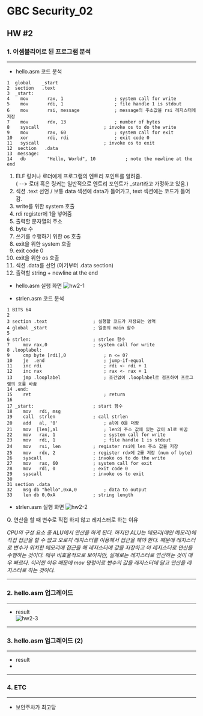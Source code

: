 # GBC Security_02

## HW #2

### 1. 어셈블리어로 된 프로그램 분석
---
 
* hello.asm 코드 분석

  
```
1  global    _start  
2  section   .text
3  _start:
4    mov       rax, 1					; system call for write
5    mov       rdi, 1					; file handle 1 is stdout
6    mov       rsi, message				; message의 주소값을 rsi 레지스터에 저장
7    mov       rdx, 13					; number of bytes
8    syscall						; invoke os to do the write
9    mov       rax, 60					; system call for exit
10   xor       rdi, rdi					; exit code 0 
11   syscall						; invoke os to exit
12  section   .data						
13  message:
14   db        "Hello, World", 10          	; note the newline at the end
```


1) ELF 링커나 로더에게 프로그램의 엔트리 포인트를 알려줌.     
  ( --> 로더 혹은 링커는 일반적으로 엔트리 포인트가 _start라고 가정하고 있음.)  
2) 섹션 .text 선언 / 보통 data 섹션에 data가 들어가고, text 섹션에는 코드가 들어감.  
4) write를 위한 system 호출  
5) rdi register에 1을 넣어줌   
6) 출력할 문자열의 주소  
7) byte 수  
8) 쓰기를 수행하기 위한 os 호출  
9) exit을 위한 system 호출  
10) exit code 0  
11) exit을 위한 os 호출  
12) 섹션 .data를 선언 (여기부터 .data section)  
14) 출력할 string + newline at the end

* hello.asm 실행 화면
 ![hw2-1](https://user-images.githubusercontent.com/47182864/60905438-10203200-a2b0-11e9-89b1-3fb9f943d51f.png)

* strlen.asm 코드 분석
  
```
1 BITS 64
2
3 section .text					; 실행할 코드가 저장되는 영역
4 global _start					; 일종의 main 함수
5 
6 strlen:					    ; strlen 함수
7     mov rax,0					; system call for write                  
8 .looplabel:
9     cmp byte [rdi],0          	; n <= 0?
10    je  .end                  	; jump-if-equal   
11    inc rdi                   	; rdi <- rdi + 1
12    inc rax                   	; rax <- rax + 1
13    jmp .looplabel            	; 조건없이 .looplabel로 점프하여 프로그램의 흐름 바꿈 
14 .end:
15    ret                     	    ; return 
16    
17 _start:						; start 함수
18    mov   rdi, msg              
19    call  strlen				; call strlen
20    add   al, '0'           	    ; al에 0을 더함
21    mov  [len],al             	; len의 주소 값에 있는 값이 al로 바꿈
22    mov   rax, 1              	; system call for write
23    mov   rdi, 1              	; file handle 1 is stdout
24    mov   rsi, len       		; register rsi에 len 주소 값을 저장
25    mov   rdx, 2        		; register rdx에 2를 저장 (num of byte)
26    syscall           		; invoke os to do the write
27    mov   rax, 60    			; system call for exit
28    mov   rdi, 0    			; exit code 0
29    syscall        			; invoke os to exit
30
31 section .data
32    msg db "hello",0xA,0    	    ; data to output   
33    len db 0,0xA         		; string length

```

 * strlen.asm 실행 화면
 ![hw2-2](https://user-images.githubusercontent.com/47182864/60905442-12828c00-a2b0-11e9-8658-1efb4a1115c1.png)



Q. 연산을 할 때 변수로 직접 하지 않고 레지스터로 하는 이유  
>                                                                
_CPU의 구성 요소 중 ALU에서 연산을 하게 된다. 하지만 ALU는 메모리(메인 메모리)에 직접 접근을 할 수 없고 오로지 레지스터를 이용해서 접근을 해야 한다. 때문에 레지스터로 변수가 위치한 메모리에 접근을 해 레지스터에 값을 저장하고 이 레지스터로 연산을 수행하는 것이다. 매우 비효울적으로 보이지만, 실제로는 레지스터로 연산하는 것이 매우 빠르다.  이러한 이유 때문에 mov 명렁어로 변수의 값을 레지스터에 담고 연산을 레지스터로 하는 것이다._

---
### 2. hello.asm 업그레이드
---
* result   
   ![hw2-3](https://user-images.githubusercontent.com/47182864/60905798-bd934580-a2b0-11e9-9678-8eaadad4b4e8.png)

---
### 3. hello.asm 업그레이드 (2)
---
* result 
* 

---
### 4. ETC
---
* 보안주차가 최고당 
